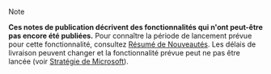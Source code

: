  > [!NOTE]
 >  **Ces notes de publication décrivent des fonctionnalités qui n'ont peut-être pas encore été publiées.**
Pour connaître la période de lancement prévue pour cette fonctionnalité, consultez [Résumé de Nouveautés](/business-applications-release-notes/October18/service/project-service/planned-features). Les délais de livraison peuvent changer et la fonctionnalité prévue peut ne pas être lancée (voir [Stratégie de Microsoft](https://go.microsoft.com/fwlink/p/?linkid=2007332)). 

